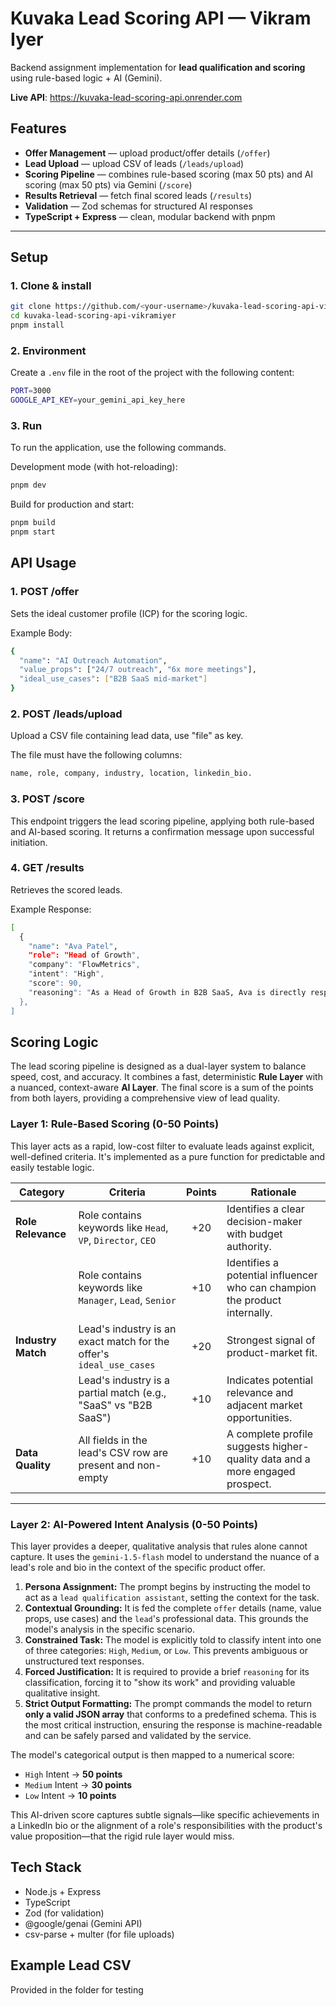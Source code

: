 # Kuvaka Lead Scoring API — Vikram Iyer

Backend assignment implementation for **lead qualification and scoring** using rule-based logic + AI (Gemini).

**Live API**: <https://kuvaka-lead-scoring-api.onrender.com>

## Features

- **Offer Management** — upload product/offer details (`/offer`)
- **Lead Upload** — upload CSV of leads (`/leads/upload`)
- **Scoring Pipeline** — combines rule-based scoring (max 50 pts) and AI scoring (max 50 pts) via Gemini (`/score`)
- **Results Retrieval** — fetch final scored leads (`/results`)
- **Validation** — Zod schemas for structured AI responses
- **TypeScript + Express** — clean, modular backend with pnpm

---

## Setup

### 1. Clone & install

```bash
git clone https://github.com/<your-username>/kuvaka-lead-scoring-api-vikramiyer.git
cd kuvaka-lead-scoring-api-vikramiyer
pnpm install
```

### 2. Environment

Create a `.env` file in the root of the project with the following content:

```bash
PORT=3000
GOOGLE_API_KEY=your_gemini_api_key_here
```

### 3. Run

To run the application, use the following commands.

Development mode (with hot-reloading):

```bash
pnpm dev
```

Build for production and start:

```bash
pnpm build
pnpm start
```

## API Usage

### 1. POST /offer

Sets the ideal customer profile (ICP) for the scoring logic.

Example Body:

```bash
{
  "name": "AI Outreach Automation",
  "value_props": ["24/7 outreach", "6x more meetings"],
  "ideal_use_cases": ["B2B SaaS mid-market"]
}
```

### 2. POST /leads/upload

Upload a CSV file containing lead data, use "file" as key.

The file must have the following columns:

```bash
name, role, company, industry, location, linkedin_bio.
```

### 3. POST /score

This endpoint triggers the lead scoring pipeline, applying both rule-based and AI-based scoring. It returns a confirmation message upon successful initiation.

### 4. GET /results

Retrieves the scored leads.

Example Response:

```bash
[
  {
    "name": "Ava Patel",
    "role": "Head of Growth",
    "company": "FlowMetrics",
    "intent": "High",
    "score": 90,
    "reasoning": "As a Head of Growth in B2B SaaS, Ava is directly responsible for scaling GTM and acquiring meetings, aligning perfectly with the product's value proposition."
  },
]
```

## Scoring Logic

The lead scoring pipeline is designed as a dual-layer system to balance speed, cost, and accuracy. It combines a fast, deterministic **Rule Layer** with a nuanced, context-aware **AI Layer**. The final score is a sum of the points from both layers, providing a comprehensive view of lead quality.

### Layer 1: Rule-Based Scoring (0-50 Points)

This layer acts as a rapid, low-cost filter to evaluate leads against explicit, well-defined criteria. It's implemented as a pure function for predictable and easily testable logic.

| Category           | Criteria                                                            | Points | Rationale                                                                    |
| ------------------ | ------------------------------------------------------------------- | :----: | ---------------------------------------------------------------------------- |
| **Role Relevance** | Role contains keywords like `Head`, `VP`, `Director`, `CEO`         |  +20   | Identifies a clear decision-maker with budget authority.                     |
|                    | Role contains keywords like `Manager`, `Lead`, `Senior`             |  +10   | Identifies a potential influencer who can champion the product internally.   |
| **Industry Match** | Lead's industry is an exact match for the offer's `ideal_use_cases` |  +20   | Strongest signal of product-market fit.                                      |
|                    | Lead's industry is a partial match (e.g., "SaaS" vs "B2B SaaS")     |  +10   | Indicates potential relevance and adjacent market opportunities.             |
| **Data Quality**   | All fields in the lead's CSV row are present and non-empty          |  +10   | A complete profile suggests higher-quality data and a more engaged prospect. |

---

### Layer 2: AI-Powered Intent Analysis (0-50 Points)

This layer provides a deeper, qualitative analysis that rules alone cannot capture. It uses the `gemini-1.5-flash` model to understand the nuance of a lead's role and bio in the context of the specific product offer.

1. **Persona Assignment:** The prompt begins by instructing the model to act as a `lead qualification assistant`, setting the context for the task.
2. **Contextual Grounding:** It is fed the complete `offer` details (name, value props, use cases) and the `lead`'s professional data. This grounds the model's analysis in the specific scenario.
3. **Constrained Task:** The model is explicitly told to classify intent into one of three categories: `High`, `Medium`, or `Low`. This prevents ambiguous or unstructured text responses.
4. **Forced Justification:** It is required to provide a brief `reasoning` for its classification, forcing it to "show its work" and providing valuable qualitative insight.
5. **Strict Output Formatting:** The prompt commands the model to return **only a valid JSON array** that conforms to a predefined schema. This is the most critical instruction, ensuring the response is machine-readable and can be safely parsed and validated by the service.

The model's categorical output is then mapped to a numerical score:

- `High` Intent → **50 points**
- `Medium` Intent → **30 points**
- `Low` Intent → **10 points**

This AI-driven score captures subtle signals—like specific achievements in a LinkedIn bio or the alignment of a role's responsibilities with the product's value proposition—that the rigid rule layer would miss.

## Tech Stack

- Node.js + Express
- TypeScript
- Zod (for validation)
- @google/genai (Gemini API)
- csv-parse + multer (for file uploads)

## Example Lead CSV

Provided in the folder for testing
